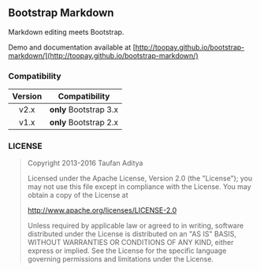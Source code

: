 ## Bootstrap Markdown

Markdown editing meets Bootstrap.

Demo and documentation available at [http://toopay.github.io/bootstrap-markdown/](http://toopay.github.io/bootstrap-markdown/)

### Compatibility

| Version | Compatibility |
| :---: | :---: |
| v2.x | **only** Bootstrap 3.x |
| v1.x | **only** Bootstrap 2.x |

### LICENSE

> Copyright 2013-2016 Taufan Aditya
>
> Licensed under the Apache License, Version 2.0 (the "License");
> you may not use this file except in compliance with the License.
> You may obtain a copy of the License at
>
> http://www.apache.org/licenses/LICENSE-2.0
>
> Unless required by applicable law or agreed to in writing, software
> distributed under the License is distributed on an "AS IS" BASIS,
> WITHOUT WARRANTIES OR CONDITIONS OF ANY KIND, either express or implied.
> See the License for the specific language governing permissions and
> limitations under the License.
